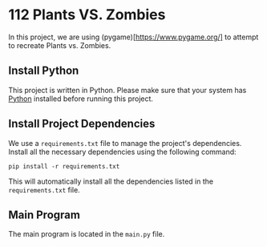 # 112 Plants VS. Zombies

In this project, we are using (pygame)[https://www.pygame.org/] to attempt to recreate Plants vs. Zombies.

## Install Python

This project is written in Python. Please make sure that your system has [Python](https://www.python.org) installed before running this project.

## Install Project Dependencies

We use a `requirements.txt` file to manage the project's dependencies. Install all the necessary dependencies using the following command:

```shell
pip install -r requirements.txt
```

This will automatically install all the dependencies listed in the `requirements.txt` file.

## Main Program

The main program is located in the `main.py` file.
